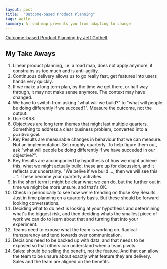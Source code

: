 ```yaml
---
layout: post
title:  "Outcome-based Product Planning"
tags: agile
summary: A road map prevents you from adapting to change
---
```


[Outcome-based Product Planning by Jeff Gothelf](https://www.youtube.com/watch?v=qm4lVtLxQy4)

## My Take Aways

1. Linear product planning, i.e. a road map, does not apply anymore, it constrains us too much and is anti-agility.
2. Continuous delivery allows us to go really fast, get features into users hands very quickly.
3. If we make a long term plan, by the time we get there, or half way through, it may not make sense anymore. The context may have changed.
4. We have to switch from asking "what will we build?" to "what will people be doing differently if we succeed?". Measure the outcome, not the output.
5. Use OKRS:
6. Objectives are long term themes that might last multiple quarters. Something to address a clear business problem, converted into a positive goal.
7. Key Results are measurable changes in behaviour that we can measure. Not an implementation. Set roughly quarterly. To help figure them out, ask "what will people be doing differently if we have succeded in our objective?".
8. Key Results are accompanied by hypothesis of how we might achieve this, what we might actually build, these are up for discussion, and it reflects our uncertainty. "We belive if we build ..., then we will see this ...". These become your quarterly activities.
9. In the short term it might be clear what we can do, but the further out in time we might be more unsure, and that's OK.
10. Check in periodically to see how we're trending on those Key Results. Just in time planning on a quarterly basis. But these should be forward looking conversations.
11. Deciding what to do next is looking at your hypothesis and determining what's the biggest risk, and then deciding whats the smallest piece of work we can do to learn about that and turning that into your experiment.
12. Teams need to expose what the team is working on. Radical transparency and tend towards over communication.
13. Decisions need to be backed up with data, and that needs to be exposed so that others can understand when a team pivots.
14. Sales: should be selling the benefit, not the feature. And that can allow the team to be unsure about exactly what feature they are delivery. Sales and the team are aligned on the benefits.
